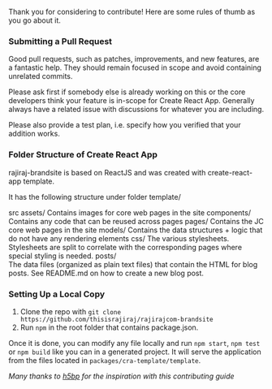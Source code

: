 Thank you for considering to contribute! Here are some rules of thumb as you go about it.

### Submitting a Pull Request
Good pull requests, such as patches, improvements, and new features, are a fantastic help. They should remain focused in scope and avoid containing unrelated commits.

Please ask first if somebody else is already working on this or the core developers think your feature is in-scope for Create React App. Generally always have a related issue with discussions for whatever you are including.

Please also provide a test plan, i.e. specify how you verified that your addition works.

### Folder Structure of Create React App
rajiraj-brandsite is based on ReactJS and was created with create-react-app template.

It has the following structure under folder template/

src
  assets/
    Contains images for core web pages in the site
  components/
    Contains any code that can be reused across pages
  pages/
    Contains the JC core web pages in the site
  models/
    Contains the data structures + logic that do not have any rendering elements
  css/
    The various stylesheets. Stylesheets are split to correlate with the corresponding pages where special styling is needed.
  posts/   
    The data files (organized as plain text files) that contain the HTML for blog posts. See README.md on how to create a new blog post.

### Setting Up a Local Copy

1. Clone the repo with `git clone https://github.com/thisisrajiraj/rajirajcom-brandsite`
2. Run `npm` in the root folder that contains package.json.

Once it is done, you can modify any file locally and run `npm start`, `npm test` or `npm build` like you can in a generated project. It will serve the application from the files located in `packages/cra-template/template`.



_Many thanks to [h5bp](https://raw.githubusercontent.com/facebook/create-react-app/master/CONTRIBUTING.md) for the inspiration with this contributing guide_